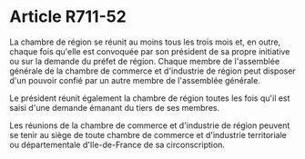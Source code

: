 # Article R711-52

La chambre de région se réunit au moins tous les trois mois et, en outre, chaque fois qu'elle est convoquée par son président de sa propre initiative ou sur la demande du préfet de région. Chaque membre de l'assemblée générale de la chambre de commerce et d'industrie de région peut disposer d'un pouvoir confié par un autre membre de l'assemblée générale.

Le président réunit également la chambre de région toutes les fois qu'il est saisi d'une demande émanant du tiers de ses membres.

Les réunions de la chambre de commerce et d'industrie de région peuvent se tenir au siège de toute chambre de commerce et d'industrie territoriale ou départementale d'Ile-de-France de sa circonscription.

